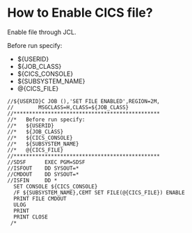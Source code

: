 # How to Enable CICS file?

Enable file through JCL.

Before run specify:
* ${USERID}
* ${JOB_CLASS}
* ${CICS_CONSOLE}
* ${SUBSYSTEM_NAME}
* @{CICS_FILE}

```
//${USERID}C JOB (),'SET FILE ENABLED',REGION=2M,
//        MSGCLASS=H,CLASS=${JOB_CLASS}
//***********************************************
//*   Before run specify:
//*   ${USERID}
//*   ${JOB_CLASS}
//*   ${CICS_CONSOLE}
//*   ${SUBSYSTEM_NAME}
//*   @{CICS_FILE}  
//***********************************************
//SDSF      EXEC PGM=SDSF
//ISFOUT    DD SYSOUT=*
//CMDOUT    DD SYSOUT=*
//ISFIN     DD *
  SET CONSOLE ${CICS_CONSOLE}
  /F ${SUBSYSTEM_NAME},CEMT SET FILE(@{CICS_FILE}) ENABLE
  PRINT FILE CMDOUT
  ULOG
  PRINT
  PRINT CLOSE
 /*
```